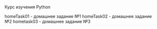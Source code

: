 Курс изучения Python

homeTask01 - домашнее задание №1
homeTask02 - домашнее задание №2
hometask03 - домашнее задание №3
